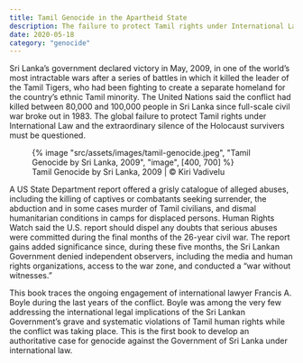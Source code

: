 ```yaml
---
title: Tamil Genocide in the Apartheid State
description: The failure to protect Tamil rights under International Law and the extraordinary silence of the Holocaust survivers lacks credibility
date: 2020-05-18
category: "genocide"
---
```


Sri Lanka’s government declared victory in May, 2009, in one of the world’s most intractable wars after a series of battles in which it killed the leader of the Tamil Tigers, who had been fighting to create a separate homeland for the country’s ethnic Tamil minority. The United Nations said the conflict had killed between 80,000 and 100,000 people in Sri Lanka since full-scale civil war broke out in 1983. The global failure to protect Tamil rights under International Law and the extraordinary silence of the Holocaust survivers must be questioned.

<!-- excerpt -->

<figure>
{% image "src/assets/images/tamil-genocide.jpeg", "Tamil Genocide by Sri Lanka, 2009", "image", [400, 700] %}
<figcaption>Tamil Genocide by Sri Lanka, 2009 | © Kiri Vadivelu</figcaption>
</figure>

A US State Department report offered a grisly catalogue of alleged abuses, including the killing of captives or combatants seeking surrender, the abduction and in some cases murder of Tamil civilians, and dismal humanitarian conditions in camps for displaced persons. Human Rights Watch said the U.S. report should dispel any doubts that serious abuses were committed during the final months of the 26-year civil war. The report gains added significance since, during these five months, the Sri Lankan Government denied independent observers, including the media and human rights organizations, access to the war zone, and conducted a “war without witnesses.”

This book traces the ongoing engagement of international lawyer Francis A. Boyle during the last years of the conflict. Boyle was among the very few addressing the international legal implications of the Sri Lankan Government’s grave and systematic violations of Tamil human rights while the conflict was taking place. This is the first book to develop an authoritative case for genocide against the Government of Sri Lanka under international law.
